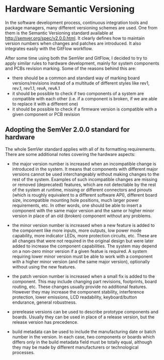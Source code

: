 # Hardware Semantic Versioning

In the software development process, continuous integration tools and package managers,
many different versioning schemes are used. One from them is the Semantic Versioning standard
available at http://semver.org/spec/v2.0.0.html. It clearly defines how to maintain version
numbers when changes and patches are introduced. It also integrates easily with the GitFlow
workflow.

After some time using both the SemVer and GitFlow, I decided to try to apply similar rules
to hardware development, mainly for system components and PCBs revision marking. Some of the
reasons behind this are:

  * there should be a common and standard way of marking board versions/revisions instead of
    a multitude of different styles like rev1, rev.1, rev1.1, revA, revA.1
  * it should be possible to check if two components of a system are compatible with each other
    (i.e. if a component is broken, if we are able to replace it with a different one)
  * it should be possible to check if a firmware version is compatible with a given component
    or PCB revision


## Adopting the SemVer 2.0.0 standard for hardware

The whole SemVer standard applies with all of its formatting requirements. There are some additional
notes covering the hardware aspects:

  * the major version number is increased when an incompatible change is introduced in the system.
    It means that components with different major versions cannot be used interchangeably without
    making changes to the rest of the system. Examples of such incompatible changes are missing or
    removed (deprecated) features, which are not detectable by the rest of the system at runtime,
    missing or different connectors and pinouts (which is roughly equivalent to a different software
    API), different board size, incompatible mounting hole positions, much larger power requirements,
    etc. In other words, one should be able to insert a component with the same major version and
    the same or higher minor version in place of an old (broken) component without any problems.

  * the minor version number is increased when a new feature is added to the component like more inputs,
    more outputs, low power mode capability, more indicator LEDs, more protection circuits, etc. These
    are all changes that were not required in the original design but were later added to increase the
    component capabilities. The system may depend on a non-zero minor version if a given featue is
    required. A system requiring lower minor version must be able to work with a component with a higher
    minor version (and the same major version), optionally without using the new features.

  * the patch version number is increased when a small fix is added to the component. This may include
    changing part revisions, footprints, board routing, etc. These changes usually provide no additional
    features. However they may increase the component stability, interference protection, lower emissions,
    LCD readability, keyboard/button endurance, general robustness.

  * prerelease versions can be used to describe prototype components and boards. Usually they can be used
    in place of a release version, but the release version has precedence.
  
  * build metadata can be used to include the manufacturing date or batch number in the version. In each case,
    two components or boards which differs only in the build metadata field must be totally equal, although
    they may be made by different manufacturers or technological processes.

